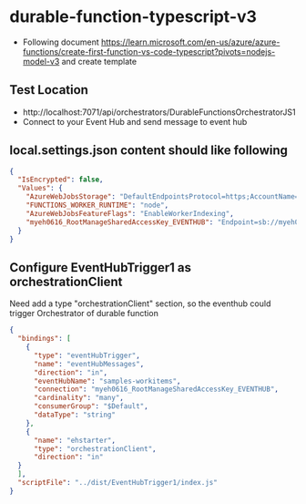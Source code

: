 # durable-function-typescript-v3

- Following document https://learn.microsoft.com/en-us/azure/azure-functions/create-first-function-vs-code-typescript?pivots=nodejs-model-v3 and create template

## Test Location

- http://localhost:7071/api/orchestrators/DurableFunctionsOrchestratorJS1
- Connect to your Event Hub and send message to event hub

## local.settings.json content should like following

```json
{
  "IsEncrypted": false,
  "Values": {
    "AzureWebJobsStorage": "DefaultEndpointsProtocol=https;AccountName=mystorage0322;AccountKey=***********;EndpointSuffix=core.windows.net",
    "FUNCTIONS_WORKER_RUNTIME": "node",
    "AzureWebJobsFeatureFlags": "EnableWorkerIndexing",
    "myeh0616_RootManageSharedAccessKey_EVENTHUB": "Endpoint=sb://myeh0616.servicebus.windows.net/;SharedAccessKeyName=RootManageSharedAccessKey;SharedAccessKey=*******;EntityPath=samples-workitems"
  }
}
```

## Configure EventHubTrigger1 as orchestrationClient
Need add a type "orchestrationClient" section, so the eventhub could trigger Orchestrator of durable function
```json
{
  "bindings": [
    {
      "type": "eventHubTrigger",
      "name": "eventHubMessages",
      "direction": "in",
      "eventHubName": "samples-workitems",
      "connection": "myeh0616_RootManageSharedAccessKey_EVENTHUB",
      "cardinality": "many",
      "consumerGroup": "$Default",
      "dataType": "string"
    },
    {
      "name": "ehstarter",
      "type": "orchestrationClient",
      "direction": "in"
  }
  ],
  "scriptFile": "../dist/EventHubTrigger1/index.js"
}

```